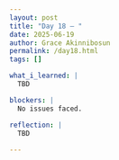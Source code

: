 ```yaml
---
layout: post
title: "Day 18 – "
date: 2025-06-19
author: Grace Akinnibosun
permalink: /day18.html
tags: []

what_i_learned: |
  TBD

blockers: |
  No issues faced.

reflection: |
  TBD
 
---
```

